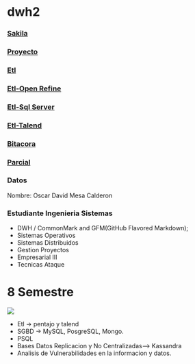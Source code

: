 # dwh2

### [Sakila](https://github.com/0Oscar0/dwh2/tree/master/sakila "Sakila")
### [Proyecto](https://github.com/0Oscar0/dwh2/tree/master/Proyecto "Proyecto")
### [Etl](https://github.com/0Oscar0/dwh2/tree/master/Etl "Etl")
### [Etl-Open Refine](https://github.com/0Oscar0/dwh2/tree/master/Etl/OpenRefine "Etl-Open Refine")
### [Etl-Sql Server](https://github.com/0Oscar0/dwh2/tree/master/Etl/Sql%20Server "Etl-Sql Server")
### [Etl-Talend](https://github.com/0Oscar0/dwh2/tree/master/Etl/Talend "Etl-Talend")
### [Bitacora](https://github.com/0Oscar0/dwh2/tree/master/Bitacora "Bitacora")
### [Parcial](https://github.com/0Oscar0/dwh2/tree/master/Parcial "Parcial")


### Datos
Nombre: Oscar David Mesa Calderon

### Estudiante Ingenieria Sistemas

- DWH / CommonMark and GFM(GitHub Flavored Markdown);
- Sistemas Operativos
- Sistemas Distribuidos
- Gestion Proyectos
- Empresarial III
- Tecnicas Ataque

# 8 Semestre

![](https://pandao.github.io/editor.md/images/logos/editormd-logo-180x180.png)

- Etl -> pentajo y talend
- SGBD -> MySQL, 	PosgreSQL, Mongo. 
- PSQL
- Bases Datos Replicacion y  No Centralizadas--> Kassandra
- Analisis de Vulnerabilidades en la informacion y datos.

